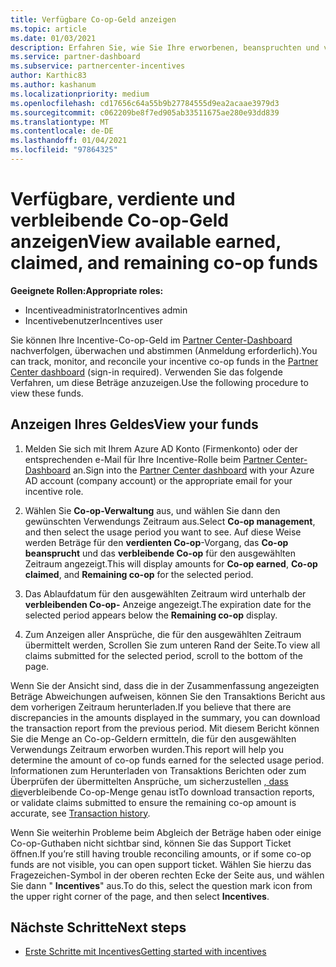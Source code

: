 ```yaml
---
title: Verfügbare Co-op-Geld anzeigen
ms.topic: article
ms.date: 01/03/2021
description: Erfahren Sie, wie Sie Ihre erworbenen, beanspruchten und verbleibenden Co-op-Geld anzeigen, Ablaufdaten anzeigen und inkonsistente Beträge abstimmen.
ms.service: partner-dashboard
ms.subservice: partnercenter-incentives
author: Karthic83
ms.author: kashanum
ms.localizationpriority: medium
ms.openlocfilehash: cd17656c64a55b9b27784555d9ea2acaae3979d3
ms.sourcegitcommit: c062209be8f7ed905ab33511675ae280e93dd839
ms.translationtype: MT
ms.contentlocale: de-DE
ms.lasthandoff: 01/04/2021
ms.locfileid: "97864325"
---
```

# <a name="view-available-earned-claimed-and-remaining-co-op-funds"></a><span data-ttu-id="24de8-103">Verfügbare, verdiente und verbleibende Co-op-Geld anzeigen</span><span class="sxs-lookup"><span data-stu-id="24de8-103">View available earned, claimed, and remaining co-op funds</span></span>

<span data-ttu-id="24de8-104">**Geeignete Rollen:**</span><span class="sxs-lookup"><span data-stu-id="24de8-104">**Appropriate roles:**</span></span>

- <span data-ttu-id="24de8-105">Incentiveadministrator</span><span class="sxs-lookup"><span data-stu-id="24de8-105">Incentives admin</span></span>
- <span data-ttu-id="24de8-106">Incentivebenutzer</span><span class="sxs-lookup"><span data-stu-id="24de8-106">Incentives user</span></span>

<span data-ttu-id="24de8-107">Sie können Ihre Incentive-Co-op-Geld im [Partner Center-Dashboard](https://partner.microsoft.com/dashboard/) nachverfolgen, überwachen und abstimmen (Anmeldung erforderlich).</span><span class="sxs-lookup"><span data-stu-id="24de8-107">You can track, monitor, and reconcile your incentive co-op funds in the [Partner Center dashboard](https://partner.microsoft.com/dashboard/) (sign-in required).</span></span> <span data-ttu-id="24de8-108">Verwenden Sie das folgende Verfahren, um diese Beträge anzuzeigen.</span><span class="sxs-lookup"><span data-stu-id="24de8-108">Use the following procedure to view these funds.</span></span>

## <a name="view-your-funds"></a><span data-ttu-id="24de8-109">Anzeigen Ihres Geldes</span><span class="sxs-lookup"><span data-stu-id="24de8-109">View your funds</span></span>

1. <span data-ttu-id="24de8-110">Melden Sie sich mit Ihrem Azure AD Konto (Firmenkonto) oder der entsprechenden e-Mail für Ihre Incentive-Rolle beim [Partner Center-Dashboard](https://partner.microsoft.com/dashboard/) an.</span><span class="sxs-lookup"><span data-stu-id="24de8-110">Sign into the [Partner Center dashboard](https://partner.microsoft.com/dashboard/) with your Azure AD account (company account) or the appropriate email for your incentive role.</span></span>

2. <span data-ttu-id="24de8-111">Wählen Sie **Co-op-Verwaltung** aus, und wählen Sie dann den gewünschten Verwendungs Zeitraum aus.</span><span class="sxs-lookup"><span data-stu-id="24de8-111">Select **Co-op management**, and then select the usage period you want to see.</span></span> <span data-ttu-id="24de8-112">Auf diese Weise werden Beträge für den **verdienten Co-op**-Vorgang, das **Co-op beansprucht** und das **verbleibende Co-op** für den ausgewählten Zeitraum angezeigt.</span><span class="sxs-lookup"><span data-stu-id="24de8-112">This will display amounts for **Co-op earned**, **Co-op claimed**, and **Remaining co-op** for the selected period.</span></span>

3. <span data-ttu-id="24de8-113">Das Ablaufdatum für den ausgewählten Zeitraum wird unterhalb der **verbleibenden Co-op-** Anzeige angezeigt.</span><span class="sxs-lookup"><span data-stu-id="24de8-113">The expiration date for the selected period appears below the **Remaining co-op** display.</span></span>  

4. <span data-ttu-id="24de8-114">Zum Anzeigen aller Ansprüche, die für den ausgewählten Zeitraum übermittelt werden, Scrollen Sie zum unteren Rand der Seite.</span><span class="sxs-lookup"><span data-stu-id="24de8-114">To view all claims submitted for the selected period, scroll to the bottom of the page.</span></span>

<span data-ttu-id="24de8-115">Wenn Sie der Ansicht sind, dass die in der Zusammenfassung angezeigten Beträge Abweichungen aufweisen, können Sie den Transaktions Bericht aus dem vorherigen Zeitraum herunterladen.</span><span class="sxs-lookup"><span data-stu-id="24de8-115">If you believe that there are discrepancies in the amounts displayed in the summary, you can download the transaction report from the previous period.</span></span> <span data-ttu-id="24de8-116">Mit diesem Bericht können Sie die Menge an Co-op-Geldern ermitteln, die für den ausgewählten Verwendungs Zeitraum erworben wurden.</span><span class="sxs-lookup"><span data-stu-id="24de8-116">This report will help you determine the amount of co-op funds earned for the selected usage period.</span></span> <span data-ttu-id="24de8-117">Informationen zum Herunterladen von Transaktions Berichten oder zum Überprüfen der übermittelten Ansprüche, um sicherzustellen [, dass die](/partner-center/payout-statement#transaction-history)verbleibende Co-op-Menge genau ist</span><span class="sxs-lookup"><span data-stu-id="24de8-117">To download transaction reports, or validate claims submitted to ensure the remaining co-op amount is accurate, see [Transaction history](/partner-center/payout-statement#transaction-history).</span></span>

<span data-ttu-id="24de8-118">Wenn Sie weiterhin Probleme beim Abgleich der Beträge haben oder einige Co-op-Guthaben nicht sichtbar sind, können Sie das Support Ticket öffnen.</span><span class="sxs-lookup"><span data-stu-id="24de8-118">If you’re still having trouble reconciling amounts, or if some co-op funds are not visible, you can open support ticket.</span></span> <span data-ttu-id="24de8-119">Wählen Sie hierzu das Fragezeichen-Symbol in der oberen rechten Ecke der Seite aus, und wählen Sie dann " **Incentives**" aus.</span><span class="sxs-lookup"><span data-stu-id="24de8-119">To do this, select the question mark icon from the upper right corner of the page, and then select **Incentives**.</span></span>

## <a name="next-steps"></a><span data-ttu-id="24de8-120">Nächste Schritte</span><span class="sxs-lookup"><span data-stu-id="24de8-120">Next steps</span></span>

- [<span data-ttu-id="24de8-121">Erste Schritte mit Incentives</span><span class="sxs-lookup"><span data-stu-id="24de8-121">Getting started with incentives</span></span>](incentives-get-started-intro.md)
